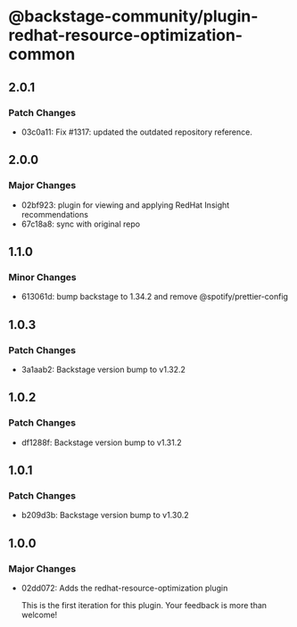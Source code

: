 # @backstage-community/plugin-redhat-resource-optimization-common

## 2.0.1

### Patch Changes

- 03c0a11: Fix #1317: updated the outdated repository reference.

## 2.0.0

### Major Changes

- 02bf923: plugin for viewing and applying RedHat Insight recommendations
- 67c18a8: sync with original repo

## 1.1.0

### Minor Changes

- 613061d: bump backstage to 1.34.2 and remove @spotify/prettier-config

## 1.0.3

### Patch Changes

- 3a1aab2: Backstage version bump to v1.32.2

## 1.0.2

### Patch Changes

- df1288f: Backstage version bump to v1.31.2

## 1.0.1

### Patch Changes

- b209d3b: Backstage version bump to v1.30.2

## 1.0.0

### Major Changes

- 02dd072: Adds the redhat-resource-optimization plugin

  This is the first iteration for this plugin. Your feedback is more than welcome!
